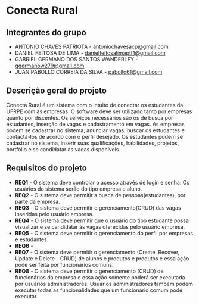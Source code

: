 # Conecta Rural



## Integrantes do grupo 
 * ANTONIO CHAVES PATRIOTA - antoniochavesacp@gmail.com
 * DANIEL FEITOSA DE LIMA - danielfeitosalimaptf1@gmail.com
 * GABRIEL GERMANO DOS SANTOS WANDERLEY - ggermanow279@gmail.com
 * JUAN PABOLLO CORREIA DA SILVA - pabollo61@gmail.com

## Descrição geral do projeto 

Conecta Rural é um sistema com o intuito de conectar os estudantes da UFRPE com as empresas. O software deve ser utilizado tanto por empresas quanto por discentes. Os serviços necessários são os de busca por estudantes, inserção de vagas e cadastramento em vagas. As empresas podem se cadastrar no sistema, anunciar vagas, buscar os estudantes e contactá-los de acordo com o perfil desejado. Os estudantes podem se cadastrar no sistema, inserir suas qualificações, habilidades, projetos, portfólio e se candidatar às vagas disponíveis.

## Requisitos do projeto

 * **REQ1** - O sistema deve controlar o acesso através de login e senha. Os usuários do sistema serão do tipo empresa e aluno.
 * **REQ2** - O sistema deve permitir a busca de pessoas(estudantes), por parte da empresa.
 * **REQ3** - O sistema deve permitir o gerenciamento(CRUD) das vagas inseridas pelo usuário empresa.
 * **REQ4** - O sistema deve permitir que o usuário do tipo estudante possa visualizar e se candidatar às vagas oferecidas pelo usuário empresa.
 * **REQ5** - O sistema deve permitir o gerenciamento do perfil por empresas e estudantes.
 * **REQ6** - 
 * **REQ7** - O sistema deve permitir o gerenciamento (Create, Recover, Update e Delete - CRUD) de alunos e produtos e produtos e essa ação pode ser feita por funcionários comuns.
 * **REQ8** - O sistema deve permitir o gerenciamento (CRUD) de funcionários da empresa e essa ação somente poderá ser executada por usuários administradores. Usuários administradores também podem executar todas as funcionalidades que um funcionário comum pode executar.

